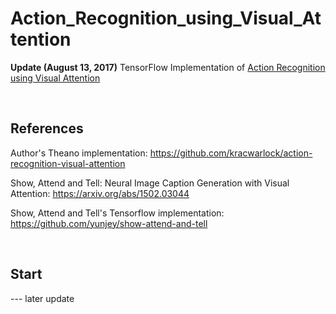 # Action_Recognition_using_Visual_Attention

<b>Update (August 13, 2017)</b> TensorFlow Implementation of [Action Recognition using Visual Attention](https://arxiv.org/abs/1511.04119)

<br/>


## References

Author's Theano implementation: https://github.com/kracwarlock/action-recognition-visual-attention

Show, Attend and Tell: Neural Image Caption Generation with Visual Attention: https://arxiv.org/abs/1502.03044

Show, Attend and Tell's Tensorflow implementation: https://github.com/yunjey/show-attend-and-tell

<br/>


## Start
--- later update

<br/>


